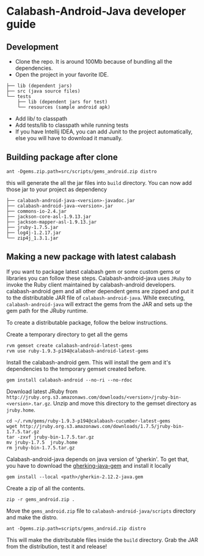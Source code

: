 Calabash-Android-Java developer guide
=====================================

Development
-----------
* Clone the repo. It is around 100Mb because of bundling all the dependencies. 
* Open the project in your favorite IDE.
```
├── lib (dependent jars)
├── src (java source files) 
└── tests
    ├── lib (dependent jars for test)
    └── resources (sample android apk)

```
* Add lib/ to classpath
* Add tests/lib to classpath while running tests
* If you have Intellij IDEA, you can add Junit to the project automatically, else you will have to download it manually.



Building package after clone
----------------------------
```shell
ant -Dgems.zip.path=src/scripts/gems_android.zip distro 
```
this will generate the all the jar files into `build` directory. You can now add those jar to your project as dependency

```
├── calabash-android-java-<version>-javadoc.jar
├── calabash-android-java-<version>.jar
├── commons-io-2.4.jar
├── jackson-core-asl-1.9.13.jar
├── jackson-mapper-asl-1.9.13.jar
├── jruby-1.7.5.jar
├── log4j-1.2.17.jar
└── zip4j_1.3.1.jar
```

Making a new package with latest calabash
-----------------------------------------

If you want to package latest calabash gem or some custom gems or libraries you can follow these steps. Calabash-android-java uses `JRuby` to invoke the Ruby client maintained by calabash-android developers. calabash-android gem and all other dependent gems are zipped and put it to the distributable JAR file of `calabash-android-java`.  While executing, `calabash-android-java` will extract the gems from the JAR and sets up the gem path for the JRuby runtime.

To create a distributable package, follow the below instructions.

Create a temporary directory to get all the gems

```shell
rvm gemset create calabash-android-latest-gems
rvm use ruby-1.9.3-p194@calabash-android-latest-gems
```

Install the calabash-android gem. This will install the gem and it's dependencies to the temporary gemset created before.

```shell
gem install calabash-android --no-ri --no-rdoc
```

Download latest JRuby from `http://jruby.org.s3.amazonaws.com/downloads/<version>/jruby-bin-<version>.tar.gz`. Unzip and move this directory to the gemset directory as `jruby.home`. 

```shell
cd ~/.rvm/gems/ruby-1.9.3-p194@calabash-cucumber-latest-gems
wget http://jruby.org.s3.amazonaws.com/downloads/1.7.5/jruby-bin-1.7.5.tar.gz
tar -zxvf jruby-bin-1.7.5.tar.gz
mv jruby-1.7.5  jruby.home
rm jruby-bin-1.7.5.tar.gz
```

Calabash-android-java depends on java version of 'gherkin'. To get that, you have to download the [gherking-java-gem](http://rubygems.org/downloads/gherkin-2.12.2-java.gem) and install it locally
```shell
gem install --local <path>/gherkin-2.12.2-java.gem
```

Create a zip of all the contents.

```shell
zip -r gems_android.zip .
```

Move the `gems_android.zip` file to `calabash-android-java/scripts` directory and make the distro.

```shell
ant -Dgems.zip.path=scripts/gems_android.zip distro 
```

This will make the distributable files inside the `build` directory. Grab the JAR from the distribution, test it and release!
